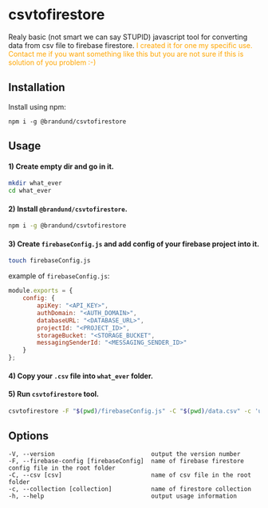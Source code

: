 # csvtofirestore
Realy basic (not smart we can say STUPID) javascript tool for converting data from csv file to firebase firestore.
<span style="color:orange">I created it for one my specific use. Contact me if you want something like this but you are not sure if this is solution of you problem :-)</span>

## Installation
Install using npm:
```
npm i -g @brandund/csvtofirestore
```

## Usage

#### 1) Create empty dir and go in it.
```bash
mkdir what_ever
cd what_ever
```
#### 2) Install `@brandund/csvtofirestore`.
```bash
npm i -g @brandund/csvtofirestore
```
#### 3) Create `firebaseConfig.js` and add config of your firebase project into it.
```bash
touch firebaseConfig.js
```
example of `firebaseConfig.js`:
```javascript
module.exports = {
    config: {
        apiKey: "<API_KEY>",
        authDomain: "<AUTH_DOMAIN>",
        databaseURL: "<DATABASE_URL>",
        projectId: "<PROJECT_ID>",
        storageBucket: "<STORAGE_BUCKET",
        messagingSenderId: "<MESSAGING_SENDER_ID>"
    }
};
```
#### 4) Copy your `.csv` file into `what_ever` folder.
#### 5) Run `csvtofirestore` tool.
```bash
csvtofirestore -F "$(pwd)/firebaseConfig.js" -C "$(pwd)/data.csv" -c 'users'
```

## Options
```
-V, --version                           output the version number
-F, --firebase-config [firebaseConfig]  name of firebase firestore config file in the root folder
-C, --csv [csv]                         name of csv file in the root folder
-c, --collection [collection]           name of firestore collection
-h, --help                              output usage information
```